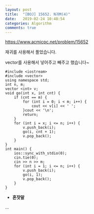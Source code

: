 ```yaml
---
layout: post
title:  "[BOJ] 15652. N과M(4)"
date:   2019-02-24 10:48:54
categories: Algorithm
comments: true
---
```


https://www.acmicpc.net/problem/15652  



재귀를 사용해서 풀었습니다.  

vector를 사용해서 넣어주고 빼주고 했습니다~  


~~~
#include <iostream>
#include <vector>
using namespace std;
int n, m;
vector <int> v;
void go(int x, int cnt) {
    if (cnt == m) {
        for (int i = 0; i < m; i++) {
            cout << v[i] << ' ';
        }cout << '\n';
        return;
    }
    for (int i = x; i <= n; i++) {
        v.push_back(i);
        go(i, cnt + 1);
        v.pop_back();
    }
}
int main() {
    ios::sync_with_stdio(0);
    cin.tie(0);
    cin >> n >> m;
    for (int i = 1; i <= n; i++) {
        v.push_back(i);
        go(i, 1);
        v.pop_back();
    }
}
~~~

- **혼잣말**

...
